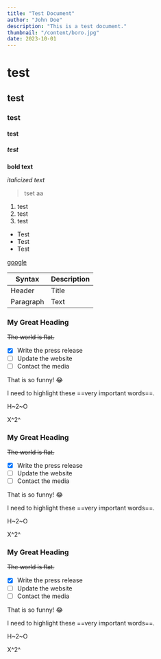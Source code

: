 ```yaml
---
title: "Test Document"
author: "John Doe"
description: "This is a test document."
thumbnail: "/content/boro.jpg"
date: 2023-10-01
---
```

# test
## test
### test
#### test
##### test
**bold text**

*italicized text*

> tset
> aa

1. test
2. test
3. test

- Test 
- Test 
- Test 

<!-- --- -->
[google](https://www.google.com)
<!-- ![img](https://upload.wikimedia.org/wikipedia/commons/b/b6/Image_created_with_a_mobile_phone.png) -->

 | Syntax | Description |
| ----------- | ----------- |
| Header | Title |
| Paragraph | Text | 

<!-- ``` -->
<!-- { -->
<!--   "firstName": "John", -->
<!--   "lastName": "Smith", -->
<!--   "age": 25 -->
<!-- } -->
<!-- ```  -->

### My Great Heading
~~The world is flat.~~

- [x] Write the press release
- [ ] Update the website
- [ ] Contact the media 

That is so funny! :joy: 

I need to highlight these ==very important words==. 

H~2~O 

X^2^ 

### My Great Heading
~~The world is flat.~~

- [x] Write the press release
- [ ] Update the website
- [ ] Contact the media 

That is so funny! :joy: 

I need to highlight these ==very important words==. 

H~2~O 

X^2^ 

### My Great Heading
~~The world is flat.~~

- [x] Write the press release
- [ ] Update the website
- [ ] Contact the media 

That is so funny! :joy: 

I need to highlight these ==very important words==. 

H~2~O 

X^2^ 
